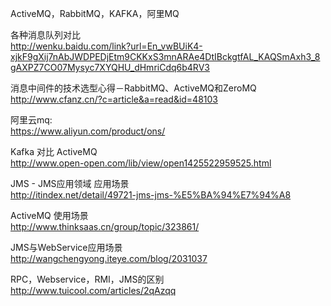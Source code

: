 ActiveMQ，RabbitMQ，KAFKA，阿里MQ

各种消息队列对比 <br/>
http://wenku.baidu.com/link?url=En_vwBUiK4-xjkF9gXij7nAbJWDPEDjEtm9CKKxS3mnARAe4DtIBckgtfAL_KAQSmAxh3_8gAXPZ7CO07Mysyc7XYQHU_dHmriCdq6b4RV3

消息中间件的技术选型心得－RabbitMQ、ActiveMQ和ZeroMQ <br/>
http://www.cfanz.cn/?c=article&a=read&id=48103

阿里云mq: <br/>
https://www.aliyun.com/product/ons/

Kafka 对比 ActiveMQ <br/>
http://www.open-open.com/lib/view/open1425522959525.html

JMS - JMS​应​用​领​域 应用场景 <br/>
http://itindex.net/detail/49721-jms-jms-%E5%BA%94%E7%94%A8

ActiveMQ 使用场景 <br/>
http://www.thinksaas.cn/group/topic/323861/

JMS与WebService应用场景 <br/>
http://wangchengyong.iteye.com/blog/2031037

RPC，Webservice，RMI，JMS的区别 <br/>
http://www.tuicool.com/articles/2qAzqq

